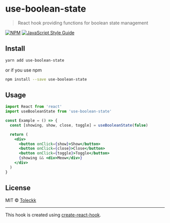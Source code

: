 # use-boolean-state

> React hook providing functions for boolean state management

[![NPM](https://img.shields.io/npm/v/use-boolean-state.svg)](https://www.npmjs.com/package/use-boolean-state) [![JavaScript Style Guide](https://img.shields.io/badge/code_style-standard-brightgreen.svg)](https://standardjs.com)

## Install

```bash
yarn add use-boolean-state
```

or if you use npm

```bash
npm install --save use-boolean-state
```

## Usage

```jsx
import React from 'react'
import useBooleanState from 'use-boolean-state'

const Example = () => {
  const [showing, show, close, toggle] = useBooleanState(false)

  return (
    <div>
      <button onClick={show}>Show</button>
      <button onClick={close}>Close</button>
      <button onClick={toggle}>Toggle</button>
      {showing && <div>Meow</div>}
    </div>
  )
}
```

## License

MIT © [Toleckk](https://github.com/Toleckk)

---

This hook is created using [create-react-hook](https://github.com/hermanya/create-react-hook).
